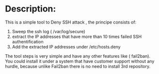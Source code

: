 # Description:
This is a simple tool to Deny SSH attack , the principe consists of:
1. Sweep the ssh log ( /var/log/secure)
2. extract the IP addresses that have more than 10 times failed SSH authentification
3. Add the extracted IP addresses under /etc/hosts.deny


The tool steps is very simple and have any other features like ( fail2ban). 
You could install it under a system that have customer support without any hurdle, because unlike Fail2ban there is no need to install 3rd repository.
